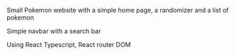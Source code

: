 Small Pokemon website with a simple home page, a randomizer and a list of pokemon

Simple navbar with a search bar

Using React Typescript, React router DOM 
